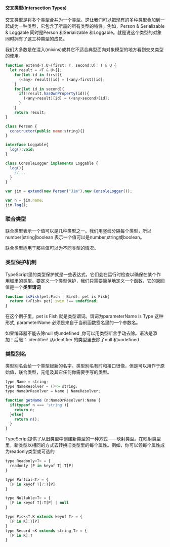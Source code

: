#### 交叉类型(Intersection Types)
交叉类型是将多个类型合并为一个类型。这让我们可以把现有的多种类型叠加到一起成为一种类型，它包含了所需的所有类型的特性。例如，Person  & Serializable & Loggable 同时是Person 和Serializable 和Loggable。就是说这个类型的对象同时拥有了这三种类型的成员。

我们大多数是在混入(mixins)或其它不适合典型面向对象模型的地方看到交叉类型的使用。
```javascript
function extend<T,U>(first: T, second:U): T & U {
  let result = <T & U>{};
    for(let id in first){
      (<any> result)[id] = (<any>first)[id];
    }
    for(let id in second){
      if(!result.hasOwnProperty(id)){
        (<any>result)[id] = (<any>second)[id];
      }
    }
    return result;
}

class Person {
  constructor(public name:string){}
}

interface Loggable{
  log():void;
}

class ConsoleLogger implements Loggable {
  log(){
    //...
  }
}

var jim = extend(new Person("Jim"),new ConsoleLogger());

var n = jim.name;
jim.log();
```

### 联合类型
联合类型表示一个值可以是几种类型之一。我们用竖线分隔每个类型，所以number|string|boolean 表示一个值可以是number,string或boolean。

联合类型适用于那些值可以为不同类型的情况。


### 类型保护机制
TypeScript里的类型保护就是一些表达式，它们会在运行时检查以确保在某个作用域里的类型。要定义一个类型保护，我们只需要简单地定义一个函数，它的返回值是一个**类型谓词**

```javascript
function isFish(pet:Fish | Bird): pet is Fish{
  return (<Fish> pet).swim !== undefined;
}
```
在这个例子里，pet is Fish 就是类型谓词。谓词为parameterName is Type 这种形式, parameterName 必须是来自于当前函数签名里的一个参数名。


如果编译器不能去除null 或undefined ,你可以用类型断言手动去除。语法是添加！后缀：
identifier! 从identifier 的类型里去除了null 和undefined


### 类型别名
类型别名会给一个类型起新的名字。类型别名有时和接口很像，但是可以用作于原始值，联合类型，元组及其它任何你需要手写的类型。

```javascript
type Name = string;
type NameResolver = ()=> string;
type NameOrResolver = Name | NameResolver;

function getName (n:NameOrResolver):Name {
  if(typeof n === 'string'){
    return n;
  }else{
    return n();
  }
}
```

TypeScript提供了从旧类型中创建新类型的一种方式——映射类型。在映射类型里，新类型以相同的方式去转换旧类型里的每个属性。例如，你可以领每个属性成为readonly类型或可选的
```javascript
type Readonly<T> = {
  readonly [P in keyof T]:T[P]
}

type Partial<T> = {
  [P in keyof T]?:T[P]
}

type Nullable<T> = {
  [P in keyof T]:T[P] | null
}

type Pick<T,K extends keyof T> = {
  [P in K]:T[P]
}
type Record <K extends string,T> = {
  [P in K]:T
}
```
